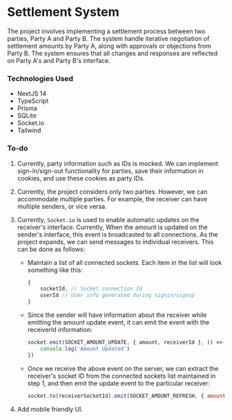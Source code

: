 # Settlement System

The project involves implementing a settlement process between two parties, Party A and Party B. The system handle iterative negotiation of settlement amounts by Party A, along with approvals or objections from Party B. The system ensures that all changes and responses are reflected on Party A's and Party B's interface.

### Technologies Used
- NextJS 14
- TypeScript
- Prisma
- SQLite
- Socket.io
- Tailwind

### To-do
1. Currently, party information such as IDs is mocked. We can implement sign-in/sign-out functionality for parties, save their information in cookies, and use these cookies as party IDs.

2. Currently, the project considers only two parties. However, we can accommodate multiple parties. For example, the receiver can have multiple senders, or vice versa.

3. Currently, `Socket.io` is used to enable automatic updates on the receiver's interface. Currently, When the amount is updated on the sender's interface, this event is broadcasted to all connections. As the project expands, we can send messages to individual receivers. This can be done as follows:

    - Maintain a list of all connected sockets. Each item in the list will look something like this:

        ```js
        {
            socketId, // Socket connection Id
            userId // User info generated during signin/signup
        }
        ```
    - Since the sender will have information about the receiver while emitting the amount update event, it can emit the event with the receiverId information:
        ```js
        socket.emit(SOCKET_AMOUNT_UPDATE, { amount, receiverId }, () => {
			console.log('Amount Updated')
		})
        ```
    - Once we receive the above event on the server, we can extract the receiver's socket ID from the connected sockets list maintained in step 1, and then emit the update event to the particular receiver:
        ```js
        socket.to(receiverSocketId).emit(SOCKET_AMOUNT_REFRESH, { amount: data.amount })
        ```
4. Add mobile friendly UI.
